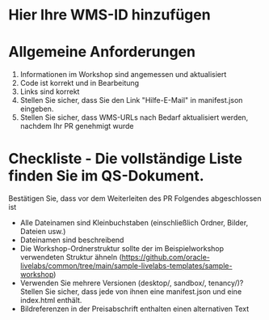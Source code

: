# Hier Ihre WMS-ID hinzufügen

# Allgemeine Anforderungen

1.  Informationen im Workshop sind angemessen und aktualisiert
2.  Code ist korrekt und in Bearbeitung
3.  Links sind korrekt
4.  Stellen Sie sicher, dass Sie den Link "Hilfe-E-Mail" in manifest.json eingeben.
5.  Stellen Sie sicher, dass WMS-URLs nach Bedarf aktualisiert werden, nachdem Ihr PR genehmigt wurde

# Checkliste - Die vollständige Liste finden Sie im QS-Dokument.

Bestätigen Sie, dass vor dem Weiterleiten des PR Folgendes abgeschlossen ist

*    Alle Dateinamen sind Kleinbuchstaben (einschließlich Ordner, Bilder, Dateien usw.)
*    Dateinamen sind beschreibend
*    Die Workshop-Ordnerstruktur sollte der im Beispielworkshop verwendeten Struktur ähneln (https://github.com/oracle-livelabs/common/tree/main/sample-livelabs-templates/sample-workshop)
*    Verwenden Sie mehrere Versionen (desktop/, sandbox/, tenancy/)? Stellen Sie sicher, dass jede von ihnen eine manifest.json und eine index.html enthält.
*    Bildreferenzen in der Preisabschrift enthalten einen alternativen Text
